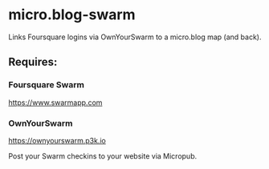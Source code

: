 # micro.blog-swarm

Links Foursquare logins via OwnYourSwarm to a micro.blog map (and back).

## Requires:

### Foursquare Swarm

https://www.swarmapp.com

### OwnYourSwarm

https://ownyourswarm.p3k.io

Post your Swarm checkins to your website via Micropub.
